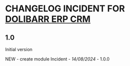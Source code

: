 # CHANGELOG INCIDENT FOR [DOLIBARR ERP CRM](https://www.dolibarr.org)

## 1.0

Initial version

NEW - create module Incident - *14/08/2024* - 1.0.0
